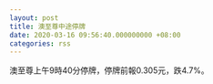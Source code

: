 ```yaml
---
layout: post
title: 澳至尊中途停牌
date: 2020-03-16 09:56:40.000000000 +08:00
categories: rss
---
```


澳至尊上午9時40分停牌，停牌前報0.305元，跌4.7%。
